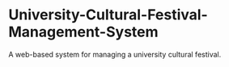 # University-Cultural-Festival-Management-System
A web-based system for managing a university cultural festival.
